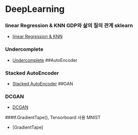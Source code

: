 # DeepLearning
### linear Regression & KNN GDP와 삶의 질의 관계 sklearn
- [linear Regression & KNN](https://github.com/pwr4779/DeepLearning/blob/master/linear%20Regression%20%26%20KNN%20GDP%20model.ipynb)
### Undercomplete
- [Undercomplete](https://github.com/pwr4779/DeepLearning/blob/master/AutoEncoder/Undercomplete.ipynb)
##AutoEncoder
### Stacked AutoEncoder
- [Stacked AutoEncoder](https://github.com/pwr4779/DeepLearning/blob/master/AutoEncoder/Stacked%20AutoEncoder.ipynb)
##GAN
### DCGAN
- [DCGAN](https://github.com/pwr4779/DeepLearning/blob/master/GAN/DCGAN/DCGAN.ipynb)

###tf.GradientTape(), Tensorboard 사용 MNIST
- [GradientTape]
